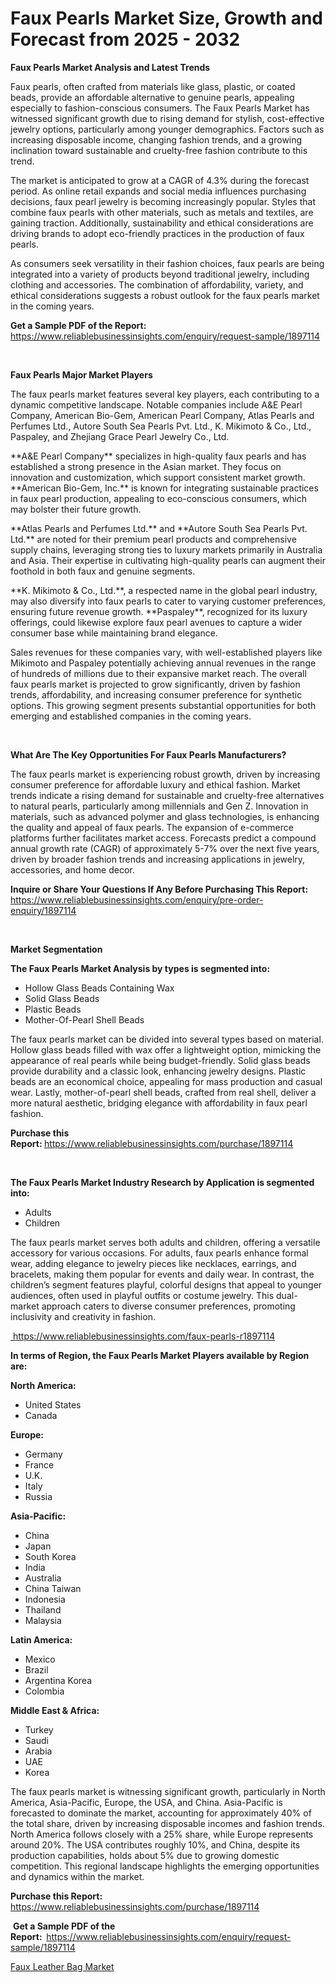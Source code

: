 <p><h1>Faux Pearls Market Size, Growth and Forecast from 2025 - 2032</h1></p><p><strong>Faux Pearls Market Analysis and Latest Trends</strong></p>
<p><p>Faux pearls, often crafted from materials like glass, plastic, or coated beads, provide an affordable alternative to genuine pearls, appealing especially to fashion-conscious consumers. The Faux Pearls Market has witnessed significant growth due to rising demand for stylish, cost-effective jewelry options, particularly among younger demographics. Factors such as increasing disposable income, changing fashion trends, and a growing inclination toward sustainable and cruelty-free fashion contribute to this trend.</p><p>The market is anticipated to grow at a CAGR of 4.3% during the forecast period. As online retail expands and social media influences purchasing decisions, faux pearl jewelry is becoming increasingly popular. Styles that combine faux pearls with other materials, such as metals and textiles, are gaining traction. Additionally, sustainability and ethical considerations are driving brands to adopt eco-friendly practices in the production of faux pearls. </p><p>As consumers seek versatility in their fashion choices, faux pearls are being integrated into a variety of products beyond traditional jewelry, including clothing and accessories. The combination of affordability, variety, and ethical considerations suggests a robust outlook for the faux pearls market in the coming years.</p></p>
<p><strong>Get a Sample PDF of the Report:&nbsp;</strong> <a href="https://www.reliablebusinessinsights.com/enquiry/request-sample/1897114?utm_campaign=3298&utm_medium=2&utm_source=Github&utm_content=ia&utm_term=05042025&utm_id=faux-pearls">https://www.reliablebusinessinsights.com/enquiry/request-sample/1897114</a></p>
<p>&nbsp;</p>
<p><strong>Faux Pearls Major Market Players</strong></p>
<p><p>The faux pearls market features several key players, each contributing to a dynamic competitive landscape. Notable companies include A&E Pearl Company, American Bio-Gem, American Pearl Company, Atlas Pearls and Perfumes Ltd., Autore South Sea Pearls Pvt. Ltd., K. Mikimoto & Co., Ltd., Paspaley, and Zhejiang Grace Pearl Jewelry Co., Ltd.</p><p>**A&E Pearl Company** specializes in high-quality faux pearls and has established a strong presence in the Asian market. They focus on innovation and customization, which support consistent market growth. **American Bio-Gem, Inc.** is known for integrating sustainable practices in faux pearl production, appealing to eco-conscious consumers, which may bolster their future growth.</p><p>**Atlas Pearls and Perfumes Ltd.** and **Autore South Sea Pearls Pvt. Ltd.** are noted for their premium pearl products and comprehensive supply chains, leveraging strong ties to luxury markets primarily in Australia and Asia. Their expertise in cultivating high-quality pearls can augment their foothold in both faux and genuine segments.</p><p>**K. Mikimoto & Co., Ltd.**, a respected name in the global pearl industry, may also diversify into faux pearls to cater to varying customer preferences, ensuring future revenue growth. **Paspaley**, recognized for its luxury offerings, could likewise explore faux pearl avenues to capture a wider consumer base while maintaining brand elegance.</p><p>Sales revenues for these companies vary, with well-established players like Mikimoto and Paspaley potentially achieving annual revenues in the range of hundreds of millions due to their expansive market reach. The overall faux pearls market is projected to grow significantly, driven by fashion trends, affordability, and increasing consumer preference for synthetic options. This growing segment presents substantial opportunities for both emerging and established companies in the coming years.</p></p>
<p>&nbsp;</p>
<p><strong>What Are The Key Opportunities For Faux Pearls Manufacturers?</strong></p>
<p><p>The faux pearls market is experiencing robust growth, driven by increasing consumer preference for affordable luxury and ethical fashion. Market trends indicate a rising demand for sustainable and cruelty-free alternatives to natural pearls, particularly among millennials and Gen Z. Innovation in materials, such as advanced polymer and glass technologies, is enhancing the quality and appeal of faux pearls. The expansion of e-commerce platforms further facilitates market access. Forecasts predict a compound annual growth rate (CAGR) of approximately 5-7% over the next five years, driven by broader fashion trends and increasing applications in jewelry, accessories, and home decor.</p></p>
<p><strong>Inquire or Share Your Questions If Any Before Purchasing This Report:</strong> <a href="https://www.reliablebusinessinsights.com/enquiry/pre-order-enquiry/1897114?utm_campaign=3298&utm_medium=2&utm_source=Github&utm_content=ia&utm_term=05042025&utm_id=faux-pearls">https://www.reliablebusinessinsights.com/enquiry/pre-order-enquiry/1897114</a></p>
<p>&nbsp;</p>
<p><strong>Market Segmentation</strong></p>
<p><strong>The Faux Pearls Market Analysis by types is segmented into:</strong></p>
<p><ul><li>Hollow Glass Beads Containing Wax</li><li>Solid Glass Beads</li><li>Plastic Beads</li><li>Mother-Of-Pearl Shell Beads</li></ul></p>
<p><p>The faux pearls market can be divided into several types based on material. Hollow glass beads filled with wax offer a lightweight option, mimicking the appearance of real pearls while being budget-friendly. Solid glass beads provide durability and a classic look, enhancing jewelry designs. Plastic beads are an economical choice, appealing for mass production and casual wear. Lastly, mother-of-pearl shell beads, crafted from real shell, deliver a more natural aesthetic, bridging elegance with affordability in faux pearl fashion.</p></p>
<p><strong>Purchase this Report:&nbsp;</strong><a href="https://www.reliablebusinessinsights.com/purchase/1897114?utm_campaign=3298&utm_medium=2&utm_source=Github&utm_content=ia&utm_term=05042025&utm_id=faux-pearls">https://www.reliablebusinessinsights.com/purchase/1897114</a></p>
<p>&nbsp;</p>
<p><strong>The Faux Pearls Market Industry Research by Application is segmented into:</strong></p>
<p><ul><li>Adults</li><li>Children</li></ul></p>
<p><p>The faux pearls market serves both adults and children, offering a versatile accessory for various occasions. For adults, faux pearls enhance formal wear, adding elegance to jewelry pieces like necklaces, earrings, and bracelets, making them popular for events and daily wear. In contrast, the children’s segment features playful, colorful designs that appeal to younger audiences, often used in playful outfits or costume jewelry. This dual-market approach caters to diverse consumer preferences, promoting inclusivity and creativity in fashion.</p></p>
<p><a href="https://www.reliablebusinessinsights.com/faux-pearls-r1897114?utm_campaign=3298&utm_medium=2&utm_source=Github&utm_content=ia&utm_term=05042025&utm_id=faux-pearls">&nbsp;https://www.reliablebusinessinsights.com/faux-pearls-r1897114</a></p>
<p><strong>In terms of Region, the Faux Pearls Market Players available by Region are:</strong></p>
<p>
    <p> <strong> North America: </strong>
        <ul>
            <li>United States</li>
            <li>Canada</li>
        </ul>
        </p> 
    <p> <strong> Europe: </strong>
        <ul>
            <li>Germany</li>
            <li>France</li>
            <li>U.K.</li>
            <li>Italy</li>
            <li>Russia</li>
        </ul>
        </p> 
    <p> <strong> Asia-Pacific: </strong>
        <ul>
            <li>China</li>
            <li>Japan</li>
            <li>South Korea</li>
            <li>India</li>
            <li>Australia</li>
            <li>China Taiwan</li>
            <li>Indonesia</li>
            <li>Thailand</li>
            <li>Malaysia</li>
        </ul>
        </p> 
    <p> <strong> Latin America: </strong>
        <ul>
            <li>Mexico</li>
            <li>Brazil</li>
            <li>Argentina Korea</li>
            <li>Colombia</li>
        </ul>
        </p> 
    <p> <strong> Middle East & Africa: </strong>
        <ul>
            <li>Turkey</li>
            <li>Saudi</li>
            <li>Arabia</li>
            <li>UAE</li>
            <li>Korea</li>
        </ul>
    </p>
    </p>
<p><p>The faux pearls market is witnessing significant growth, particularly in North America, Asia-Pacific, Europe, the USA, and China. Asia-Pacific is forecasted to dominate the market, accounting for approximately 40% of the total share, driven by increasing disposable incomes and fashion trends. North America follows closely with a 25% share, while Europe represents around 20%. The USA contributes roughly 10%, and China, despite its production capabilities, holds about 5% due to growing domestic competition. This regional landscape highlights the emerging opportunities and dynamics within the market.</p></p>
<p><strong>Purchase this Report: </strong><a href="https://www.reliablebusinessinsights.com/purchase/1897114?utm_campaign=3298&utm_medium=2&utm_source=Github&utm_content=ia&utm_term=05042025&utm_id=faux-pearls">https://www.reliablebusinessinsights.com/purchase/1897114</a></p>
<p>&nbsp;<strong>Get a Sample PDF of the Report:&nbsp;&nbsp;</strong><a href="https://www.reliablebusinessinsights.com/enquiry/request-sample/1897114?utm_campaign=3298&utm_medium=2&utm_source=Github&utm_content=ia&utm_term=05042025&utm_id=faux-pearls">https://www.reliablebusinessinsights.com/enquiry/request-sample/1897114</a></p>
<p><strong></strong></p>
<p><p><a href="https://github.com/ugurgyuri/Market-Research-Report-List-1/blob/main/faux-leather-bag-market.md?utm_campaign=3298&utm_medium=2&utm_source=Github&utm_content=ia&utm_term=05042025&utm_id=faux-pearls">Faux Leather Bag Market</a></p></p>